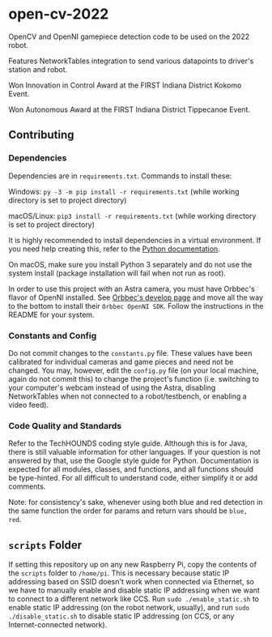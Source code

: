 # open-cv-2022

OpenCV and OpenNI gamepiece detection code to be used on the 2022 robot.

Features NetworkTables integration to send various datapoints to driver's station and robot.

Won Innovation in Control Award at the FIRST Indiana District Kokomo Event.

Won Autonomous Award at the FIRST Indiana District Tippecanoe Event.

## Contributing

### Dependencies

Dependencies are in `requirements.txt`.
Commands to install these:

Windows: `py -3 -m pip install -r requirements.txt` (while working directory is set to project directory)

macOS/Linux: `pip3 install -r requirements.txt` (while working directory is set to project directory)

It is highly recommended to install dependencies in a virtual environment. If you need help creating this, refer to the [Python documentation](https://docs.python.org/3/library/venv.html).

On macOS, make sure you install Python 3 separately and do not use the system install (package installation will fail when not run as root).

In order to use this project with an Astra camera, you must have Orbbec's flavor of OpenNI installed. See [Orbbec's develop page](https://orbbec3d.com/index/Download.html) and move all the way to the bottom to install their `Orbbec OpenNI SDK`. Follow the instructions in the README for your system.

### Constants and Config

Do not commit changes to the `constants.py` file. These values have been calibrated for individual cameras and game pieces and need not be changed. You may, however, edit the `config.py` file (on your local machine, again do not commit this) to change the project's function (i.e. switching to your computer's webcam instead of using the Astra, disabling NetworkTables when not connected to a robot/testbench, or enabling a video feed).

### Code Quality and Standards

Refer to the TechHOUNDS coding style guide. Although this is for Java, there is still valuable information for other languages. If your question is not answered by that, use the Google style guide for Python. Documentation is expected for all modules, classes, and functions, and all functions should be type-hinted. For all difficult to understand code, either simplify it or add comments.

Note: for consistency's sake, whenever using both blue and red detection in the same function the order for params and return vars should be `blue, red`.

## `scripts` Folder

If setting this repository up on any new Raspberry Pi, copy the contents of the `scripts` folder to `/home/pi`. This is necessary because static IP addressing based on SSID doesn't work when connected via Ethernet, so we have to manually enable and disable static IP addressing when we want to connect to a different network like CCS. Run `sudo ./enable_static.sh` to enable static IP addressing (on the robot network, usually), and run `sudo ./disable_static.sh` to disable static IP addressing (on CCS, or any Internet-connected network).

